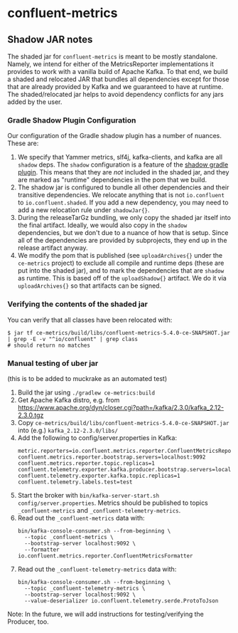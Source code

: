 # confluent-metrics

## Shadow JAR notes

The shaded jar for `confluent-metrics` is meant to be mostly standalone. Namely,
we intend for either of the MetricsReporter implementations it provides to work
with a vanilla build of Apache Kafka. To that end, we build a shaded and
relocated JAR that bundles all dependencies except for those that are already
provided by Kafka and we guaranteed to have at runtime. The shaded/relocated
jar helps to avoid dependency conflicts for any jars added by the user.

### Gradle Shadow Plugin Configuration

Our configuration of the Gradle shadow plugin has a number of nuances. These
are:

1. We specify that Yammer metrics, slf4j, kafka-clients, and kafka are all
   `shadow` deps. The `shadow` configuration is a feature of the [shadow gradle
   plugin](https://imperceptiblethoughts.com/shadow/configuration/#configuring-the-runtime-classpath).
   This means that they are _not_ included in the shaded jar, and they are
   marked as "runtime" dependencies in the pom that we build.
2. The shadow jar is configured to bundle all other dependencies and their
   transitive dependencies. We relocate anything that is not `io.confluent` to
   `io.confluent.shaded`. If you add a new dependency, you may need to add a new
   relocation rule under `shadowJar{}`.
3. During the releaseTarGz bundling, we only copy the shaded jar itself into the
   final artifact. Ideally, we would also copy in the `shadow` dependencies, but
   we don't due to a nuance of how that is setup. Since all of the dependencies
   are provided by subprojects, they end up in the release artifact anyway.
4. We modify the pom that is published (see `uploadArchives{}` under the
   `ce-metrics` project) to exclude all compile and runtime deps (these are put
   into the shaded jar), and to mark the dependencies that are `shadow` as
   runtime. This is based off of the `uploadShadow{}` artifact. We do it via
   `uploadArchives{}` so that artifacts can be signed.

### Verifying the contents of the shaded jar

You can verify that all classes have
been relocated with:

```shell
$ jar tf ce-metrics/build/libs/confluent-metrics-5.4.0-ce-SNAPSHOT.jar | grep -E -v "^io/confluent" | grep class
# should return no matches
```

### Manual testing of uber jar
(this is to be added to muckrake as an automated test)

1. Build the jar using `./gradlew ce-metrics:build`
1. Get Apache Kafka distro, e.g. from <https://www.apache.org/dyn/closer.cgi?path=/kafka/2.3.0/kafka_2.12-2.3.0.tgz>
1. Copy `ce-metrics/build/libs/confluent-metrics-5.4.0-ce-SNAPSHOT.jar`
   into (e.g.) `kafka_2.12-2.3.0/libs/`
1. Add the following to config/server.properties in Kafka:
   ```
   metric.reporters=io.confluent.metrics.reporter.ConfluentMetricsReporter,io.confluent.telemetry.reporter.KafkaServerMetricsReporter
   confluent.metrics.reporter.bootstrap.servers=localhost:9092
   confluent.metrics.reporter.topic.replicas=1
   confluent.telemetry.exporter.kafka.producer.bootstrap.servers=localhost:9092
   confluent.telemetry.exporter.kafka.topic.replicas=1
   confluent.telemetry.labels.test=test
   ```
1. Start the broker with `bin/kafka-server-start.sh config/server.properties`.
   Metrics should be published to topics `_confluent-metrics` and `_confluent-telemetry-metrics`.
1. Read out the `_confluent-metrics` data with:
   ```
   bin/kafka-console-consumer.sh --from-beginning \
     --topic _confluent-metrics \
     --bootstrap-server localhost:9092 \
     --formatter io.confluent.metrics.reporter.ConfluentMetricsFormatter
   ```
1. Read out the `_confluent-telemetry-metrics` data with:
   ```
   bin/kafka-console-consumer.sh --from-beginning \
     --topic _confluent-telemetry-metrics \
     --bootstrap-server localhost:9092 \
     --value-deserializer io.confluent.telemetry.serde.ProtoToJson
   ```

Note: In the future, we will add instructions for testing/verifying the Producer, too.
